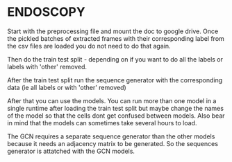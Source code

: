 # ENDOSCOPY
Start with the preprocessing file and mount the doc to google drive. Once the pickled batches of extracted frames with their corresponding label from the csv files are loaded you do not need to do that again.

Then do the train test split - depending on if you want to do all the labels or labels with 'other' removed.

After the train test split run the sequence generator with the corresponding data (ie all labels or with 'other' removed)

After that you can use the models. You can run more than one model in a single runtime after loading the train test split but maybe change the names of the model so that the cells dont get confused between models. Also bear in mind that the models can sometimes take several hours to load. 

The GCN requires a separate sequence generator than the other models because it needs an adjacency matrix to be generated. So the sequences generator is attatched with the GCN models.
